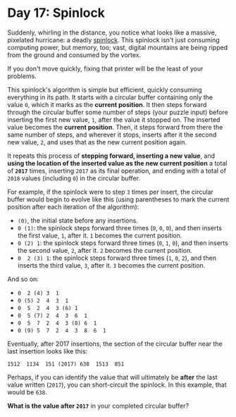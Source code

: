 # Day 17: Spinlock
Suddenly, whirling in the distance, you notice what looks like a massive, pixelated hurricane: a deadly 
[spinlock](https://en.wikipedia.org/wiki/Spinlock). This spinlock isn't just consuming computing power, but memory, 
too; vast, digital mountains are being ripped from the ground and consumed by the vortex.

If you don't move quickly, fixing that printer will be the least of your problems.

This spinlock's algorithm is simple but efficient, quickly consuming everything in its path. It starts with a circular 
buffer containing only the value `0`, which it marks as the **current position**. It then steps forward through the 
circular buffer some number of steps (your puzzle input) before inserting the first new value, `1`, after the value it 
stopped on. The inserted value becomes the **current position**. Then, it steps forward from there the same number of 
steps, and wherever it stops, inserts after it the second new value, `2`, and uses that as the new current position 
again.

It repeats this process of **stepping forward, inserting a new value**, and **using the location of the inserted value 
as the new current position** a total of **`2017`** times, inserting `2017` as its final operation, and ending with a 
total of `2018` values (including `0`) in the circular buffer.

For example, if the spinlock were to step `3` times per insert, the circular buffer would begin to evolve like this 
(using parentheses to mark the current position after each iteration of the algorithm):
* `(0)`, the initial state before any insertions.
* `0 (1)`: the spinlock steps forward three times (`0`, `0`, `0`), and then inserts the first value, `1`, after it. `1` 
becomes the current position.
* `0 (2) 1`: the spinlock steps forward three times (`0`, `1`, `0`), and then inserts the second value, `2`, after it. 
`2` becomes the current position.
* `0  2 (3) 1`: the spinlock steps forward three times (`1`, `0`, `2`), and then inserts the third value, `3`, after it. 
`3` becomes the current position.

And so on:
* `0  2 (4) 3  1`
* `0 (5) 2  4  3  1`
* `0  5  2  4  3 (6) 1`
* `0  5 (7) 2  4  3  6  1`
* `0  5  7  2  4  3 (8) 6  1`
* `0 (9) 5  7  2  4  3  8  6  1`

Eventually, after 2017 insertions, the section of the circular buffer near the last insertion looks like this:
```
1512  1134  151 (2017) 638  1513  851
```
Perhaps, if you can identify the value that will ultimately be **after** the last value written (`2017`), you can 
short-circuit the spinlock. In this example, that would be `638`.

**What is the value after `2017`** in your completed circular buffer?
